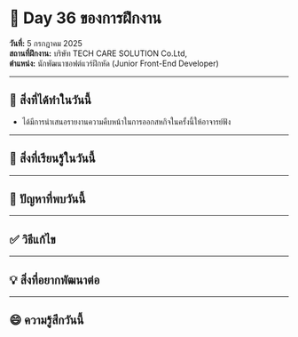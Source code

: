 # 📅 Day 36 ของการฝึกงาน
**วันที่:** 5 กรกฎาคม 2025  
**สถานที่ฝึกงาน:** บริษัท TECH CARE SOLUTION Co.Ltd,  
**ตำแหน่ง:** นักพัฒนาซอฟต์แวร์ฝึกหัด (Junior Front-End Developer)


---

## 📝 สิ่งที่ได้ทำในวันนี้
- ได้มีการนำเสนอรายงานความคืบหน้าในการออกสหกิจในครั้งนี้ให้อาจารย์ฟัง
  

  


---

## 🎯 สิ่งที่เรียนรู้ในวันนี้




---

## 🤔 ปัญหาที่พบวันนี้




---

## ✅ วิธีแก้ไข






---

## 💡 สิ่งที่อยากพัฒนาต่อ




---

## 😄 ความรู้สึกวันนี้

